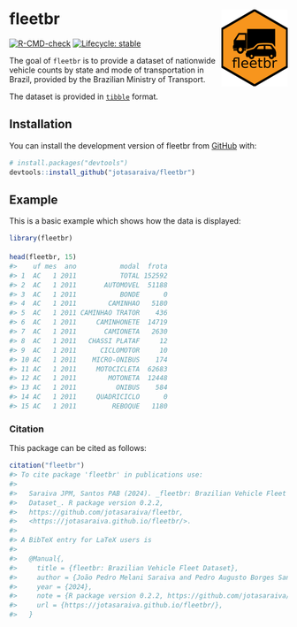 
<!-- README.md is generated from README.Rmd. Please edit that file -->

# fleetbr <a href="https://jotasaraiva.github.io/fleetbr/"><img src="man/figures/logo.png" align="right" height="139" alt="fleetbr website" /></a>

<!-- badges: start -->

[![R-CMD-check](https://github.com/jotasaraiva/fleetbr/actions/workflows/R-CMD-check.yaml/badge.svg)](https://github.com/jotasaraiva/fleetbr/actions/workflows/R-CMD-check.yaml)
[![Lifecycle:
stable](https://img.shields.io/badge/lifecycle-stable-brightgreen.svg)](https://lifecycle.r-lib.org/articles/stages.html#stable)
<!-- badges: end -->

The goal of `fleetbr` is to provide a dataset of nationwide vehicle
counts by state and mode of transportation in Brazil, provided by the
Brazilian Ministry of Transport.

The dataset is provided in
[`tibble`](https://github.com/tidyverse/tibble) format.

## Installation

You can install the development version of fleetbr from
[GitHub](https://github.com/jotasaraiva/fleetbr) with:

``` r
# install.packages("devtools")
devtools::install_github("jotasaraiva/fleetbr")
```

## Example

This is a basic example which shows how the data is displayed:

``` r
library(fleetbr)

head(fleetbr, 15)
#>    uf mes  ano           modal  frota
#> 1  AC   1 2011           TOTAL 152592
#> 2  AC   1 2011       AUTOMOVEL  51188
#> 3  AC   1 2011           BONDE      0
#> 4  AC   1 2011        CAMINHAO   5180
#> 5  AC   1 2011 CAMINHAO TRATOR    436
#> 6  AC   1 2011     CAMINHONETE  14719
#> 7  AC   1 2011       CAMIONETA   2630
#> 8  AC   1 2011   CHASSI PLATAF     12
#> 9  AC   1 2011      CICLOMOTOR     10
#> 10 AC   1 2011    MICRO-ONIBUS    174
#> 11 AC   1 2011     MOTOCICLETA  62683
#> 12 AC   1 2011        MOTONETA  12448
#> 13 AC   1 2011          ONIBUS    584
#> 14 AC   1 2011     QUADRICICLO      0
#> 15 AC   1 2011         REBOQUE   1180
```

### Citation

This package can be cited as follows:

``` r
citation("fleetbr")
#> To cite package 'fleetbr' in publications use:
#> 
#>   Saraiva JPM, Santos PAB (2024). _fleetbr: Brazilian Vehicle Fleet
#>   Dataset_. R package version 0.2.2,
#>   https://github.com/jotasaraiva/fleetbr,
#>   <https://jotasaraiva.github.io/fleetbr/>.
#> 
#> A BibTeX entry for LaTeX users is
#> 
#>   @Manual{,
#>     title = {fleetbr: Brazilian Vehicle Fleet Dataset},
#>     author = {João Pedro Melani Saraiva and Pedro Augusto Borges Santos},
#>     year = {2024},
#>     note = {R package version 0.2.2, https://github.com/jotasaraiva/fleetbr},
#>     url = {https://jotasaraiva.github.io/fleetbr/},
#>   }
```
